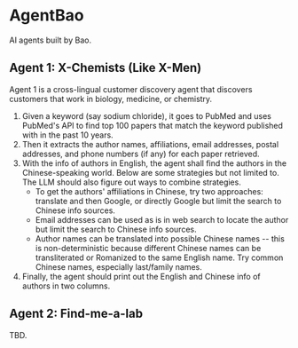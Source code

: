 # AgentBao
AI agents built by Bao. 

## Agent 1: X-Chemists (Like X-Men)

Agent 1 is a cross-lingual customer discovery agent that discovers customers that work in biology, medicine, or chemistry. 

1. Given a keyword (say sodium chloride), it goes to PubMed and uses PubMed's API to find top 100 papers that match the keyword published with in the past 10 years. 
2. Then it extracts the author names, affiliations, email addresses, postal addresses, and phone numbers (if any) for each paper retrieved. 
3. With the info of authors in English, the agent shall find the authors in the Chinese-speaking world. Below are some strategies but not limited to. The LLM should also figure out ways to combine strategies. 
   * To get the authors' affiliations in Chinese, try two approaches: translate and then Google, or directly Google but limit the search to Chinese info sources. 
   * Email addresses can be used as is in web search to locate the author but limit the search to Chinese info sources. 
   * Author names can be translated into possible Chinese names -- this is non-deterministic because different Chinese names can be transliterated or Romanized to the same English name. Try common Chinese names, especially last/family names. 
4. Finally, the agent should print out the English and Chinese info of authors in two columns. 

## Agent 2: Find-me-a-lab

TBD. 